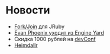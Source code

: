 # Новости
* [Fork/Join](http://www.igvita.com/2012/02/29/work-stealing-and-recursive-partitioning-with-fork-join/) для JRuby
* [Evan Phoenix уходит из Engine Yard](http://blog.fallingsnow.net/2012/03/28/a-new-door-opens/)
* Скидка 1000 рублей на [devConf](http://devconf.ru/join/?coupon=railsclub)
* [Heimdallr](https://github.com/roundlake/heimdallr)
